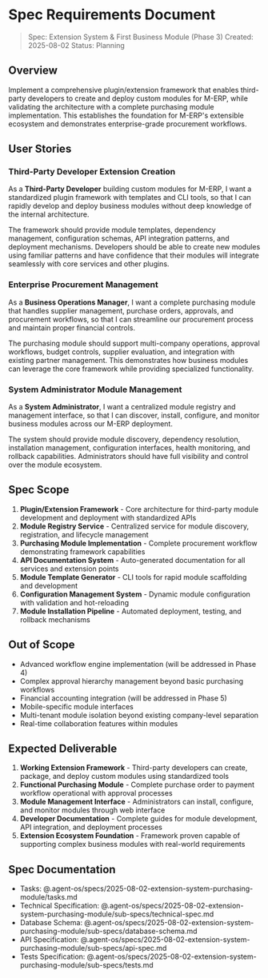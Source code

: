 # Spec Requirements Document

> Spec: Extension System & First Business Module (Phase 3)
> Created: 2025-08-02
> Status: Planning

## Overview

Implement a comprehensive plugin/extension framework that enables third-party developers to create and deploy custom modules for M-ERP, while validating the architecture with a complete purchasing module implementation. This establishes the foundation for M-ERP's extensible ecosystem and demonstrates enterprise-grade procurement workflows.

## User Stories

### Third-Party Developer Extension Creation

As a **Third-Party Developer** building custom modules for M-ERP, I want a standardized plugin framework with templates and CLI tools, so that I can rapidly develop and deploy business modules without deep knowledge of the internal architecture.

The framework should provide module templates, dependency management, configuration schemas, API integration patterns, and deployment mechanisms. Developers should be able to create new modules using familiar patterns and have confidence that their modules will integrate seamlessly with core services and other plugins.

### Enterprise Procurement Management

As a **Business Operations Manager**, I want a complete purchasing module that handles supplier management, purchase orders, approvals, and procurement workflows, so that I can streamline our procurement process and maintain proper financial controls.

The purchasing module should support multi-company operations, approval workflows, budget controls, supplier evaluation, and integration with existing partner management. This demonstrates how business modules can leverage the core framework while providing specialized functionality.

### System Administrator Module Management

As a **System Administrator**, I want a centralized module registry and management interface, so that I can discover, install, configure, and monitor business modules across our M-ERP deployment.

The system should provide module discovery, dependency resolution, installation management, configuration interfaces, health monitoring, and rollback capabilities. Administrators should have full visibility and control over the module ecosystem.

## Spec Scope

1. **Plugin/Extension Framework** - Core architecture for third-party module development and deployment with standardized APIs
2. **Module Registry Service** - Centralized service for module discovery, registration, and lifecycle management
3. **Purchasing Module Implementation** - Complete procurement workflow demonstrating framework capabilities
4. **API Documentation System** - Auto-generated documentation for all services and extension points
5. **Module Template Generator** - CLI tools for rapid module scaffolding and development
6. **Configuration Management System** - Dynamic module configuration with validation and hot-reloading
7. **Module Installation Pipeline** - Automated deployment, testing, and rollback mechanisms

## Out of Scope

- Advanced workflow engine implementation (will be addressed in Phase 4)
- Complex approval hierarchy management beyond basic purchasing workflows
- Financial accounting integration (will be addressed in Phase 5)
- Mobile-specific module interfaces
- Multi-tenant module isolation beyond existing company-level separation
- Real-time collaboration features within modules

## Expected Deliverable

1. **Working Extension Framework** - Third-party developers can create, package, and deploy custom modules using standardized tools
2. **Functional Purchasing Module** - Complete purchase order to payment workflow operational with approval processes
3. **Module Management Interface** - Administrators can install, configure, and monitor modules through web interface
4. **Developer Documentation** - Complete guides for module development, API integration, and deployment processes
5. **Extension Ecosystem Foundation** - Framework proven capable of supporting complex business modules with real-world requirements

## Spec Documentation

- Tasks: @.agent-os/specs/2025-08-02-extension-system-purchasing-module/tasks.md
- Technical Specification: @.agent-os/specs/2025-08-02-extension-system-purchasing-module/sub-specs/technical-spec.md
- Database Schema: @.agent-os/specs/2025-08-02-extension-system-purchasing-module/sub-specs/database-schema.md
- API Specification: @.agent-os/specs/2025-08-02-extension-system-purchasing-module/sub-specs/api-spec.md
- Tests Specification: @.agent-os/specs/2025-08-02-extension-system-purchasing-module/sub-specs/tests.md